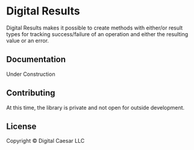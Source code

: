 ﻿# Digital Results


Digital Results makes it possible to create methods with either/or result types for tracking success/failure of an operation and either the resulting value or an error.  

## Documentation

Under Construction

## Contributing

At this time, the library is private and not open for outside development.  

## License

Copyright © Digital Caesar LLC